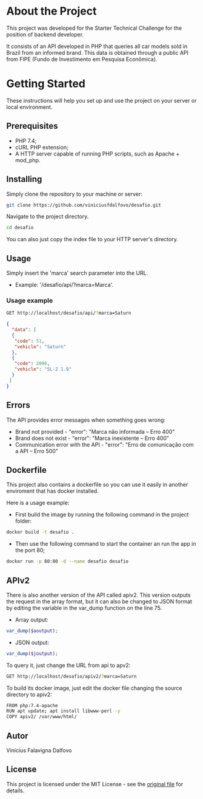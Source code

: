 # About the Project

This project was developed for the Starter Technical Challenge for the position of backend developer.

It consists of an API developed in PHP that queries all car models sold in Brazil from an informed brand. This data is obtained through a public API from FIPE (Fundo de Investimento em Pesquisa Econômica).

# Getting Started

These instructions will help you set up and use the project on your server or local environment.

## Prerequisites
 * PHP 7.4;
 * cURL PHP extension;
 * A HTTP server capable of running PHP scripts, such as Apache + mod_php.

## Installing

Simply clone the repository to your machine or server:
~~~bash
git clone https://github.com/viniciusfdalfovo/desafio.git
~~~
Navigate to the project directory.
~~~bash
cd desafio
~~~
You can also just copy the index file to your HTTP server's directory.

## Usage

Simply insert the 'marca' search parameter into the URL.

 * Example: '/desafio/api/?marca=Marca'.

### Usage example

~~~bash
GET http://localhost/desafio/api/?marca=Saturn
~~~
~~~json
{
  "data": [
  {
   "code": 51,
   "vehicle": "Saturn"
  },
  {
   "code": 2096,
   "vehicle": "SL-2 1.9"
  }
 ]
}
~~~

## Errors

The API provides error messages when something goes wrong:

* Brand not provided - "error": "Marca não informada – Erro 400" 
* Brand does not exist - "error": "Marca inexistente – Erro 400" 
* Communication error with the API - "error": "Erro de comunicação com a API – Erro 500"

## Dockerfile

This project also contains a dockerfile so you can use it easily in another enviroment that has docker installed.

Here is a usage example:
* First build the image by running the following command in the project folder:
~~~~bash
docker build -t desafio .
~~~~
* Then use the following command to start the container an run the app in the port 80;
~~~~bash
docker run -p 80:80 -d --name desafio desafio
~~~~

## APIv2

There is also another version of the API called apiv2. This version outputs the request in the array format, but it can also be changed to JSON format by editing the variable in the var_dump function on the line 75.
* Array output:
~~~~php
var_dump($aoutput);
~~~~
* JSON output:
~~~~php
var_dump($joutput);
~~~~

To query it, just change the URL from api to apv2:
~~~bash
GET http://localhost/desafio/apiv2/?marca=Saturn
~~~

To build its docker image, just edit the docker file changing the source directory to apiv2:
~~~bash
FROM php:7.4-apache
RUN apt update; apt install libwww-perl -y
COPY apiv2/ /var/www/html/
~~~

## Autor

Vinícius Falavigna Dalfovo

## License

This project is licensed under the MIT License - see the [original file](https://github.com/viniciusfdalfovo/fipe-api/blob/main/LICENSE) for details.

